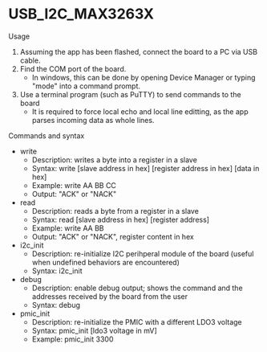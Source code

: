 # USB_I2C_MAX3263X
Usage
1. Assuming the app has been flashed, connect the board to a PC via USB cable.
2. Find the COM port of the board.
   - In windows, this can be done by opening Device Manager or typing "mode" into a command prompt.
3. Use a terminal program (such as PuTTY) to send commands to the board
   - It is required to force local echo and local line editting, as the app parses incoming data as whole lines.

Commands and syntax
- write
  - Description: writes a byte into a register in a slave
  - Syntax: write [slave address in hex] [register address in hex] [data in hex]
  - Example: write AA BB CC
  - Output: "ACK" or "NACK"
- read
  - Description: reads a byte from a register in a slave
  - Syntax: read [slave address in hex] [register address]
  - Example: write AA BB
  - Output: "ACK" or "NACK", register content in hex
- i2c_init
  - Description: re-initialize I2C perihperal module of the board (useful when undefined behaviors are encountered)
  - Syntax: i2c_init
- debug
  - Description: enable debug output; shows the command and the addresses received by the board from the user
  - Syntax: debug
- pmic_init
  - Description: re-initialize the PMIC with a different LDO3 voltage
  - Syntax: pmic_init [ldo3 voltage in mV]
  - Example: pmic_init 3300
  

